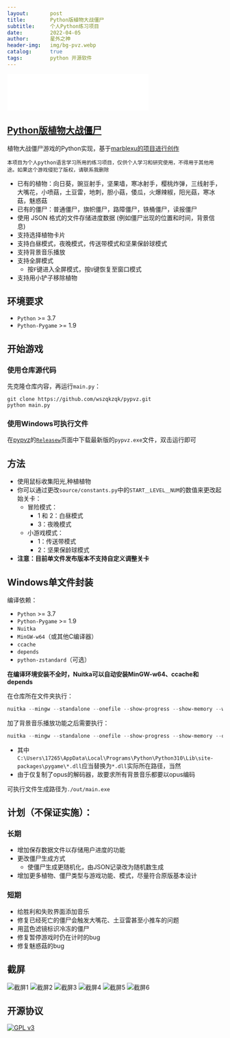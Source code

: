 ```yaml
---
layout:       post
title:        Python版植物大战僵尸
subtitle:     个人Python练习项目
date:         2022-04-05
author:       星外之神
header-img:   img/bg-pvz.webp
catalog:      true
tags:         python 开源软件
---
```


<iframe frameborder="no" border="0" marginwidth="0" marginheight="0" width="330" height="86" src="//music.163.com/outchain/player?type=2&id=3019825&auto=1&height=66"></iframe>

## [Python版植物大战僵尸](https://github.com/wszqkzqk/pypvz)

植物大战僵尸游戏的Python实现，基于[marblexu的项目进行创作](https://github.com/marblexu/PythonPlantsVsZombies)
  
`本项目为个人python语言学习所用的练习项目，仅供个人学习和研究使用，不得用于其他用途。如果这个游戏侵犯了版权，请联系我删除`
  
* 已有的植物：向日葵，豌豆射手，坚果墙，寒冰射手，樱桃炸弹，三线射手，大嘴花，小喷菇，土豆雷，地刺，胆小菇，倭瓜，火爆辣椒，阳光菇，寒冰菇，魅惑菇
* 已有的僵尸：普通僵尸，旗帜僵尸，路障僵尸，铁桶僵尸，读报僵尸
* 使用 JSON 格式的文件存储进度数据 (例如僵尸出现的位置和时间，背景信息)
* 支持选择植物卡片
* 支持白昼模式，夜晚模式，传送带模式和坚果保龄球模式
* 支持背景音乐播放
* 支持全屏模式
  * 按`F`键进入全屏模式，按`U`键恢复至窗口模式
* 支持用小铲子移除植物

## 环境要求

* `Python` >= 3.7 
* `Python-Pygame` >= 1.9

## 开始游戏

### 使用仓库源代码

先克隆仓库内容，再运行`main.py`：

```shell
git clone https://github.com/wszqkzqk/pypvz.git
python main.py
```

### 使用Windows可执行文件

在[pypvz](https://github.com/wszqkzqk/pypvz)的[`Releasew`](https://github.com/wszqkzqk/pypvz/releases)页面中下载最新版的`pypvz.exe`文件，双击运行即可

## 方法

* 使用鼠标收集阳光,种植植物
* 你可以通过更改`source/constants.py`中的`START＿LEVEL＿NUM`的数值来更改起始关卡：
  * 冒险模式：
    * 1 和 2：白昼模式
    * 3：夜晚模式
  * 小游戏模式：
    * 1：传送带模式
    * 2：坚果保龄球模式
* **注意：目前单文件发布版本不支持自定义调整关卡**

## Windows单文件封装

编译依赖：
- `Python` >= 3.7
- `Python-Pygame` >= 1.9
- `Nuitka`
- `MinGW-w64`（或其他C编译器）
- `ccache`
- `depends`
- `python-zstandard`（可选）

**在编译环境安装不全时，Nuitka可以自动安装MinGW-w64、ccache和depends**

在仓库所在文件夹执行：

``` powershell
nuitka --mingw --standalone --onefile --show-progress --show-memory --windows-disable-console --output-dir=out --windows-icon-from-ico=pypvz.ico --include-data-dir=resources=resources main.py
```

加了背景音乐播放功能之后需要执行：

``` powershell
nuitka --mingw --standalone --onefile --show-progress --show-memory --output-dir=out --windows-icon-from-ico=pypvz.ico --include-data-dir=resources=resources --include-data-file=C:\Users\17265\AppData\Local\Programs\Python\Python310\Lib\site-packages\pygame\libogg-0.dll=libogg-0.dll --include-data-file=C:\Users\17265\AppData\Local\Programs\Python\Python310\Lib\site-packages\pygame\libopus-0.dll=libopus-0.dll --include-data-file=C:\Users\17265\AppData\Local\Programs\Python\Python310\Lib\site-packages\pygame\libopusfile-0.dll=libopusfile-0.dll --windows-disable-console main.py
```

* 其中`C:\Users\17265\AppData\Local\Programs\Python\Python310\Lib\site-packages\pygame\*.dll`应当替换为`*.dll`实际所在路径，当然
* 由于仅复制了opus的解码器，故要求所有背景音乐都要以opus编码

可执行文件生成路径为`./out/main.exe`

## 计划（不保证实施）：

### 长期

* 增加保存数据文件以存储用户进度的功能
* 更改僵尸生成方式
  * 使僵尸生成更随机化，由JSON记录改为随机数生成
* 增加更多植物、僵尸类型与游戏功能、模式，尽量符合原版基本设计

### 短期

* 给胜利和失败界面添加音乐
* 修复已经死亡的僵尸会触发大嘴花、土豆雷甚至小推车的问题
* 用蓝色滤镜标识冷冻的僵尸
* 修复暂停游戏时仍在计时的bug
* 修复魅惑菇的bug

## 截屏

![截屏1](https://raw.githubusercontent.com/wszqkzqk/pypvz/master/demo/demo1.webp)
![截屏2](https://raw.githubusercontent.com/wszqkzqk/pypvz/master/demo/demo2.webp)
![截屏3](https://raw.githubusercontent.com/wszqkzqk/pypvz/master/demo/demo3.webp)
![截屏4](https://raw.githubusercontent.com/wszqkzqk/pypvz/master/demo/demo4.webp)
![截屏5](https://raw.githubusercontent.com/wszqkzqk/pypvz/master/demo/demo5.webp)
![截屏6](https://raw.githubusercontent.com/wszqkzqk/pypvz/master/demo/demo6.webp)

## 开源协议

[![GPL v3](/demo/gplv3.webp)](https://www.gnu.org/licenses/gpl-3.0.html)